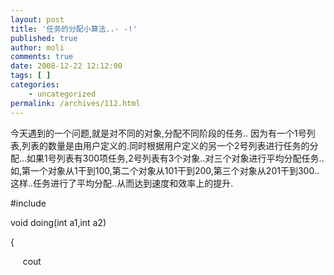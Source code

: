 ```yaml
---
layout: post
title: '任务的分配小算法..- -!'
published: true
author: moli
comments: true
date: 2008-12-22 12:12:00
tags: [ ]
categories:
    - uncategorized
permalink: /archives/112.html
---
```

今天遇到的一个问题,就是对不同的对象,分配不同阶段的任务.. 因为有一个1号列表,列表的数量是由用户定义的.同时根据用户定义的另一个2号列表进行任务的分配&#8230;如果1号列表有300项任务,2号列表有3个对象..对三个对象进行平均分配任务..如,第一个对象从1干到100,第二个对象从101干到200,第三个对象从201干到300.. 这样..任务进行了平均分配..从而达到速度和效率上的提升.

#include 

void doing(int a1,int a2)
  
{
  
&nbsp;&nbsp;&nbsp;&nbsp; cout
